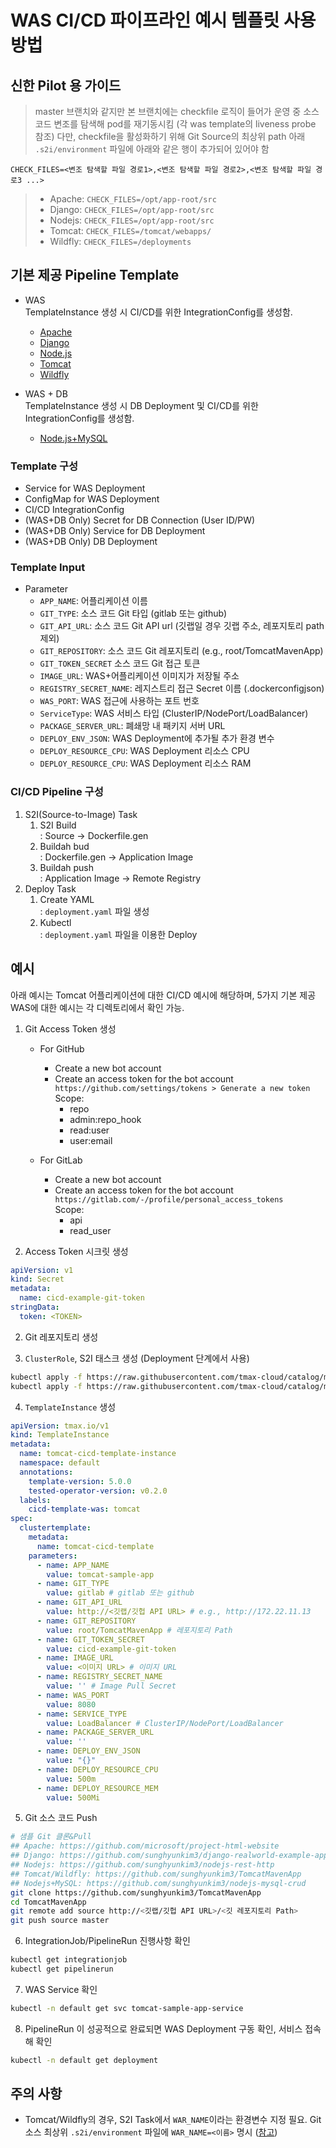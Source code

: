 # WAS CI/CD 파이프라인 예시 템플릿 사용 방법

## 신한 Pilot 용 가이드
> master 브랜치와 같지만 본 브랜치에는 checkfile 로직이 들어가 운영 중 소스코드 변조를 탐색해 pod를 재기동시킴 (각 was template의 liveness probe 참조)
> 다만, checkfile을 활성화하기 위해 Git Source의 최상위 path 아래 `.s2i/environment` 파일에 아래와 같은 행이 추가되어 있어야 함
```
CHECK_FILES=<변조 탐색할 파일 경로1>,<변조 탐색할 파일 경로2>,<변조 탐색할 파일 경로3 ...>
```
> - Apache:  `CHECK_FILES=/opt/app-root/src`
> - Django:  `CHECK_FILES=/opt/app-root/src`
> - Nodejs:  `CHECK_FILES=/opt/app-root/src`
> - Tomcat:  `CHECK_FILES=/tomcat/webapps/`
> - Wildfly: `CHECK_FILES=/deployments`

## 기본 제공 Pipeline Template
* WAS  
  TemplateInstance 생성 시 CI/CD를 위한 IntegrationConfig를 생성함.
    * [Apache](./apache/apache-template.yaml)
    * [Django](./django/django-template.yaml)
    * [Node.js](./nodejs/nodejs-template.yaml)
    * [Tomcat](./tomcat/tomcat-template.yaml)
    * [Wildfly](./wildfly/wildfly-template.yaml)

* WAS + DB  
  TemplateInstance 생성 시 DB Deployment 및 CI/CD를 위한 IntegrationConfig를 생성함.
    * [Node.js+MySQL](../was-db/nodejs-mysql-template.yaml)

### Template 구성
* Service for WAS Deployment
* ConfigMap for WAS Deployment
* CI/CD IntegrationConfig
* (WAS+DB Only) Secret for DB Connection (User ID/PW)
* (WAS+DB Only) Service for DB Deployment
* (WAS+DB Only) DB Deployment

### Template Input
* Parameter
    * `APP_NAME`: 어플리케이션 이름
    * `GIT_TYPE`: 소스 코드 Git 타입 (gitlab 또는 github)
    * `GIT_API_URL`: 소스 코드 Git API url (깃랩일 경우 깃랩 주소, 레포지토리 path 제외)
    * `GIT_REPOSITORY`: 소스 코드 Git 레포지토리 (e.g., root/TomcatMavenApp)
    * `GIT_TOKEN_SECRET` 소스 코드 Git 접근 토큰
    * `IMAGE_URL`: WAS+어플리케이션 이미지가 저장될 주소
    * `REGISTRY_SECRET_NAME`: 레지스트리 접근 Secret 이름 (.dockerconfigjson)
    * `WAS_PORT`: WAS 접근에 사용하는 포트 번호
    * `ServiceType`: WAS 서비스 타입 (ClusterIP/NodePort/LoadBalancer)
    * `PACKAGE_SERVER_URL`: 폐쇄망 내 패키지 서버 URL
    * `DEPLOY_ENV_JSON`: WAS Deployment에 추가될 추가 환경 변수
    * `DEPLOY_RESOURCE_CPU`: WAS Deployment 리소스 CPU
    * `DEPLOY_RESOURCE_CPU`: WAS Deployment 리소스 RAM

### CI/CD Pipeline 구성
1. S2I(Source-to-Image) Task
    1. S2I Build  
       : Source &rightarrow; Dockerfile.gen
    2. Buildah bud  
       : Dockerfile.gen &rightarrow; Application Image
    3. Buildah push  
       : Application Image &rightarrow; Remote Registry
2. Deploy Task
    1. Create YAML  
       : `deployment.yaml` 파일 생성
    2. Kubectl  
       : `deployment.yaml` 파일을 이용한 Deploy

## 예시
아래 예시는 Tomcat 어플리케이션에 대한 CI/CD 예시에 해당하며, 5가지 기본 제공 WAS에 대한 예시는 각 디렉토리에서 확인 가능.

1. Git Access Token 생성
    - For GitHub
        - Create a new bot account
        - Create an access token for the bot account  
          `https://github.com/settings/tokens > Generate a new token`  
          Scope:
            * repo
            * admin:repo_hook
            * read:user
            * user:email
    
    - For GitLab
        - Create a new bot account
        - Create an access token for the bot account
          `https://gitlab.com/-/profile/personal_access_tokens`  
          Scope:
            * api
            * read_user

2. Access Token 시크릿 생성
```yaml
apiVersion: v1
kind: Secret
metadata:
  name: cicd-example-git-token
stringData:
  token: <TOKEN>
```

2. Git 레포지토리 생성

3. `ClusterRole`, S2I 태스크 생성 (Deployment 단계에서 사용)
```bash
kubectl apply -f https://raw.githubusercontent.com/tmax-cloud/catalog/master/was/_common/clusterrole.yaml
kubectl apply -f https://raw.githubusercontent.com/tmax-cloud/catalog/master/was/_common/task-s2i.yaml
```

4. `TemplateInstance` 생성
```yaml
apiVersion: tmax.io/v1
kind: TemplateInstance
metadata:
  name: tomcat-cicd-template-instance
  namespace: default
  annotations:
    template-version: 5.0.0
    tested-operator-version: v0.2.0
  labels:
    cicd-template-was: tomcat
spec:
  clustertemplate:
    metadata:
      name: tomcat-cicd-template
    parameters:
      - name: APP_NAME
        value: tomcat-sample-app
      - name: GIT_TYPE
        value: gitlab # gitlab 또는 github
      - name: GIT_API_URL
        value: http://<깃랩/깃헙 API URL> # e.g., http://172.22.11.13
      - name: GIT_REPOSITORY
        value: root/TomcatMavenApp # 레포지토리 Path
      - name: GIT_TOKEN_SECRET
        value: cicd-example-git-token
      - name: IMAGE_URL
        value: <이미지 URL> # 이미지 URL
      - name: REGISTRY_SECRET_NAME
        value: '' # Image Pull Secret
      - name: WAS_PORT
        value: 8080
      - name: SERVICE_TYPE
        value: LoadBalancer # ClusterIP/NodePort/LoadBalancer
      - name: PACKAGE_SERVER_URL
        value: ''
      - name: DEPLOY_ENV_JSON
        value: "{}"
      - name: DEPLOY_RESOURCE_CPU
        value: 500m
      - name: DEPLOY_RESOURCE_MEM
        value: 500Mi

```

5. Git 소스 코드 Push
```bash
# 샘플 Git 클론&Pull
## Apache: https://github.com/microsoft/project-html-website
## Django: https://github.com/sunghyunkim3/django-realworld-example-app
## Nodejs: https://github.com/sunghyunkim3/nodejs-rest-http
## Tomcat/Wildfly: https://github.com/sunghyunkim3/TomcatMavenApp
## Nodejs+MySQL: https://github.com/sunghyunkim3/nodejs-mysql-crud
git clone https://github.com/sunghyunkim3/TomcatMavenApp
cd TomcatMavenApp
git remote add source http://<깃랩/깃헙 API URL>/<깃 레포지토리 Path>
git push source master
```

6. IntegrationJob/PipelineRun 진행사항 확인
```bash
kubectl get integrationjob
kubectl get pipelinerun
```

7. WAS Service 확인
```bash
kubectl -n default get svc tomcat-sample-app-service
```

8. PipelineRun 이 성공적으로 완료되면 WAS Deployment 구동 확인, 서비스 접속해 확인
```bash
kubectl -n default get deployment 
```

## 주의 사항
* Tomcat/Wildfly의 경우, S2I Task에서 `WAR_NAME`이라는 환경변수 지정 필요.
  Git 소스 최상위 `.s2i/environment` 파일에 `WAR_NAME=<이름>` 명시 ([참고](https://github.com/openshift/source-to-image#build-workflow))
